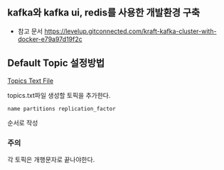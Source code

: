 ## kafka와 kafka ui, redis를 사용한 개발환경 구축


- 참고 문서
  https://levelup.gitconnected.com/kraft-kafka-cluster-with-docker-e79a97d19f2c

## Default Topic 설정방법

[Topics Text File](./scripts/topics.txt)

topics.txt파일 생성할 토픽을 추가한다.

```
name partitions replication_factor

```

순서로 작성

### 주의

각 토픽은 개행문자로 끝나야한다.
